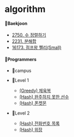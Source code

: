 # algorithm

#### 📁Baekjoon
 + [2750. 수 정렬하기](https://www.acmicpc.net/problem/2750)
 + [2231. 분해합](https://www.acmicpc.net/problem/2231)
 + [16173. 점프왕 쩰리(Small)](https://www.acmicpc.net/problem/16173)

#### 📁Programmers
 + 📁campus

 + 📁Level 1
    - [(Greedy) 체육복](https://school.programmers.co.kr/learn/courses/30/lessons/42862)
    - [(Hash) 완주하지 못한 선수](https://school.programmers.co.kr/learn/courses/30/lessons/42576)
    - [(Hash) 폰켓몬](https://school.programmers.co.kr/learn/courses/30/lessons/1845)

 + 📁Level 2
    - [(Hash) 전화번호 목록](https://school.programmers.co.kr/learn/courses/30/lessons/42577)
    - [(Hash) 위장](https://school.programmers.co.kr/learn/courses/30/lessons/42578)
